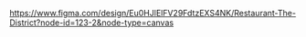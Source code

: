 https://www.figma.com/design/Eu0HJlElFV29FdtzEXS4NK/Restaurant-The-District?node-id=123-2&node-type=canvas
